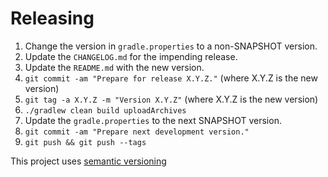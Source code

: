 # Releasing

 1. Change the version in `gradle.properties` to a non-SNAPSHOT version.
 1. Update the `CHANGELOG.md` for the impending release.
 1. Update the `README.md` with the new version.
 1. `git commit -am "Prepare for release X.Y.Z."` (where X.Y.Z is the new version)
 1. `git tag -a X.Y.Z -m "Version X.Y.Z"` (where X.Y.Z is the new version)
 1. `./gradlew clean build uploadArchives`
 1. Update the `gradle.properties` to the next SNAPSHOT version.
 1. `git commit -am "Prepare next development version."`
 1. `git push && git push --tags`

This project uses [semantic versioning](http://semver.org)